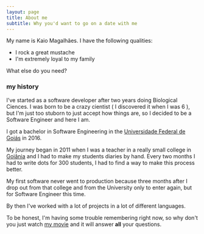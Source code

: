 ```yaml
---
layout: page
title: About me
subtitle: Why you'd want to go on a date with me
---
```


My name is Kaio Magalhães. I have the following qualities:

- I rock a great mustache
- I'm extremely loyal to my family

What else do you need?

### my history

I've started as a software developer after two years doing Biological
Ciences. I was born to be a crazy cientist ( I discovered it when I was
6 ), but I'm just too stuborn to just accept how things are, so I
decided to be a Software Engineer and here I am.


I got a bachelor in Software Engineering in the [Universidade Federal de
Goiás](https://www.ufg.br/) in 2016.

My journey began in 2011 when I was a teacher in a really small college
in [Goiânia](https://www.google.com.br/search?q=goiânia&oq=goiânia) and
I had to make my students diaries by hand. Every two months I had to
write dots for 300 students, I had to find a way to make this process
better.

My first software never went to production because three months after I
drop out from that college and from the University only to enter again,
but for Software Engineer this time.

By then I've worked with a lot of projects in a lot of different
languages. 



To be honest, I'm having some trouble remembering right now, so why don't you just watch [my movie](http://en.wikipedia.org/wiki/The_Princess_Bride_%28film%29) and it will answer **all** your questions.
